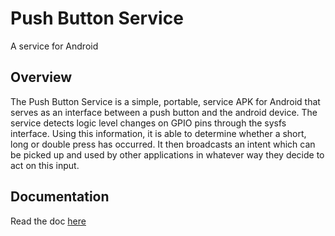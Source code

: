 # Push Button Service
A service for Android

## Overview

The Push Button Service is a simple, portable, service APK for Android that serves as an interface between a push button and the android device. The service detects logic level changes on GPIO pins through the sysfs interface. Using this information, it is able to determine whether a short, long or double press has occurred. It then broadcasts an intent which can be picked up and used by other applications in whatever way they decide to act on this input.

## Documentation

Read the doc [here](https://stephangm.github.io/file/push-button-service.pdf)
